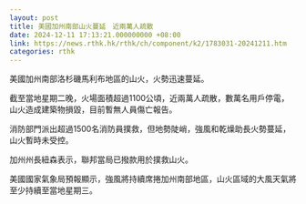 ```yaml
---
layout: post
title: 美國加州南部山火蔓延　近兩萬人疏散
date: 2024-12-11 17:13:21.000000000 +08:00
link: https://news.rthk.hk/rthk/ch/component/k2/1783031-20241211.htm
categories: rthk
---
```


美國加州南部洛杉磯馬利布地區的山火，火勢迅速蔓延。

截至當地星期二晚，火場面積超過1100公頃，近兩萬人疏散，數萬名用戶停電，山火造成建築物損毀，目前暫無人員傷亡報告。

消防部門派出超過1500名消防員撲救，但地勢陡峭，強風和乾燥助長火勢蔓延，山火暫時未受控。

加州州長紐森表示，聯邦當局已撥款用於撲救山火。

美國國家氣象局預報顯示，強風將持續席捲加州南部地區，山火區域的大風天氣將至少持續至當地星期三。
